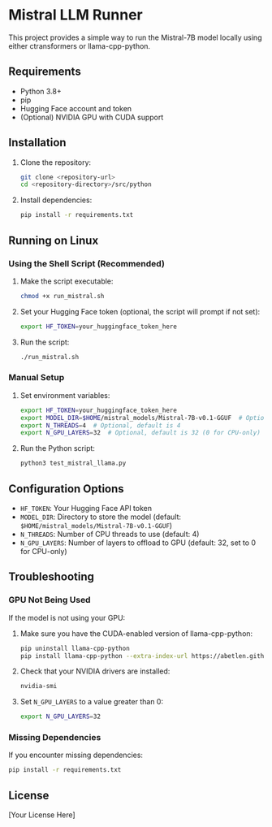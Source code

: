 # Mistral LLM Runner

This project provides a simple way to run the Mistral-7B model locally using either ctransformers or llama-cpp-python.

## Requirements

- Python 3.8+
- pip
- Hugging Face account and token
- (Optional) NVIDIA GPU with CUDA support

## Installation

1. Clone the repository:
   ```bash
   git clone <repository-url>
   cd <repository-directory>/src/python
   ```

2. Install dependencies:
   ```bash
   pip install -r requirements.txt
   ```

## Running on Linux

### Using the Shell Script (Recommended)

1. Make the script executable:
   ```bash
   chmod +x run_mistral.sh
   ```

2. Set your Hugging Face token (optional, the script will prompt if not set):
   ```bash
   export HF_TOKEN=your_huggingface_token_here
   ```

3. Run the script:
   ```bash
   ./run_mistral.sh
   ```

### Manual Setup

1. Set environment variables:
   ```bash
   export HF_TOKEN=your_huggingface_token_here
   export MODEL_DIR=$HOME/mistral_models/Mistral-7B-v0.1-GGUF  # Optional
   export N_THREADS=4  # Optional, default is 4
   export N_GPU_LAYERS=32  # Optional, default is 32 (0 for CPU-only)
   ```

2. Run the Python script:
   ```bash
   python3 test_mistral_llama.py
   ```

## Configuration Options

- `HF_TOKEN`: Your Hugging Face API token
- `MODEL_DIR`: Directory to store the model (default: `$HOME/mistral_models/Mistral-7B-v0.1-GGUF`)
- `N_THREADS`: Number of CPU threads to use (default: 4)
- `N_GPU_LAYERS`: Number of layers to offload to GPU (default: 32, set to 0 for CPU-only)

## Troubleshooting

### GPU Not Being Used

If the model is not using your GPU:

1. Make sure you have the CUDA-enabled version of llama-cpp-python:
   ```bash
   pip uninstall llama-cpp-python
   pip install llama-cpp-python --extra-index-url https://abetlen.github.io/llama-cpp-python/cu121
   ```

2. Check that your NVIDIA drivers are installed:
   ```bash
   nvidia-smi
   ```

3. Set `N_GPU_LAYERS` to a value greater than 0:
   ```bash
   export N_GPU_LAYERS=32
   ```

### Missing Dependencies

If you encounter missing dependencies:

```bash
pip install -r requirements.txt
```

## License

[Your License Here] 